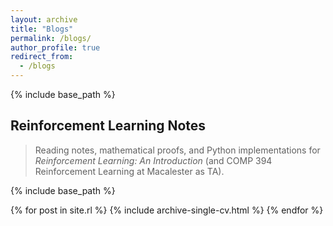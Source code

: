 ```yaml
---
layout: archive
title: "Blogs"
permalink: /blogs/
author_profile: true
redirect_from: 
  - /blogs
---
```


{% include base_path %}

## Reinforcement Learning Notes

> Reading notes, mathematical proofs, and Python implementations for *Reinforcement Learning: An Introduction* (and COMP 394 Reinforcement Learning at Macalester as TA).

{% include base_path %}

{% for post in site.rl %}
   {% include archive-single-cv.html %}
{% endfor %}

